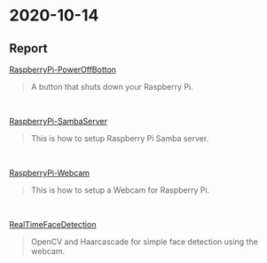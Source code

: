 # 2020-10-14
## Report
[RaspberryPi-PowerOffBotton](https://github.com/GodZhan/RaspberryPi_PowerOffBotton)

  > A button that shuts down your Raspberry Pi.

<br>

[RaspberryPi-SambaServer](https://github.com/prjiang/RaspberryPi-SambaServer)

  > This is how to setup Raspberry Pi Samba server.

<br>

[RaspberryPi-Webcam]()

  > This is how to setup a Webcam for Raspberry Pi.

<br>

[RealTimeFaceDetection](https://github.com/prjiang/RealTimeFaceDetection)

  > OpenCV and Haarcascade for simple face detection using the webcam.

